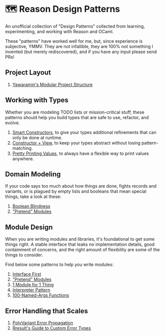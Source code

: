 # 🗺 Reason Design Patterns

An unofficial collection of "Design Patterns" collected from learning,
experimenting, and working with Reason and OCaml.

These "patterns" have worked well for me, but, since experience is subjective,
YMMV. They are not infallible, they are 100% not something I invented (but
merely rediscovered), and if you have any input please send PRs!

## Project Layout

1. [Yawaramin's Modular Project
   Structure](https://dev.to/yawaramin/a-modular-ocaml-project-structure-1ikd)

## Working with Types

Whether you are modeling TODO lists or mission-critical stuff, these patterns
should help you build types that are safe to use, refactor, and evolve.

1. [Smart Constructors](patterns/smart-constructors.md), to give your types
   additional refinements that can only be done at runtime.
1. [Constructor + View](patterns/constructor-view.md), to keep your types
   abstract without losing pattern-matching.
1. [Pretty Printing Values](patterns/pp.md), to always have a flexible way to
   print values anywhere.

## Domain Modeling

If your code says too much about how things are done, fights records and
variants, or is plagued by empty lists and booleans that mean special things,
take a look at these:

1. [Boolean Blindness](patterns/boolean-blindness.md)
1. ["Pretend" Modules](patterns/pretend-modules.md)

## Module Design

When you are writing modules and libraries, it's foundational to get some
things right. A stable interface that leaks no implementation details, good
containment of concerns, and the right amount of flexibility are some of the
things to consider.

Find below some patterns to help you write modules:

1. [Interface First](patterns/interface-first.md)
1. ["Pretend" Modules](patterns/pretend-modules.md)
1. [1 Module for 1 Thing](patterns/1-module-1-thing.md)
1. [Interpreter Pattern](patterns/interpreter/README.md)
1. [100-Named-Args Functions](patterns/100-named-args-functions.md)

## Error Handling that Scales

1. [PolyVariant Error Propagation](patterns/polyvariant-error-propagation.md)
1. [Rresult's Guide to Custom Error
   Types](http://erratique.ch/software/rresult/doc/Rresult.html#usage)
